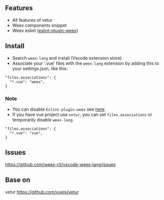 
## Features

- All features of vetur
- Weex components snippet
- Weex eslint ([eslint-plugin-weex](https://github.com/erha19/eslint-plugin-weex))

## Install

* Search `weex-lang` and install (Vscode extension store)
* Associate your '.vue' files with the `weex-lang` extension by adding this to your settings.json, like this:

```
"files.associations": {
  "*.vue": "weex",
}
```

### Note

* You can disable `Eslint-plugin-weex` see [here](`https://github.com/weex-cli/vscode-weex-lang/issues/1`).
* If you have vue project use `vetur`, you can set `files.associations` or temporarily disable `weex-lang`.

```
"files.associations": {
  "*.vue": "vue",
}
```

## Issues

https://github.com/weex-cli/vscode-weex-lang/issues

## Base on

vetur https://github.com/vuejs/vetur
